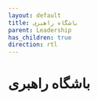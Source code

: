 ```yaml
---
layout: default
title: باشگاه راهبری
parent: Leadership
has_children: true
direction: rtl
---
```


# باشگاه راهبری
